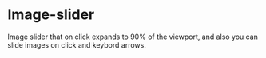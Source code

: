 # Image-slider
Image slider that on click expands to 90% of the viewport, and also you can slide images on click and keybord arrows.

